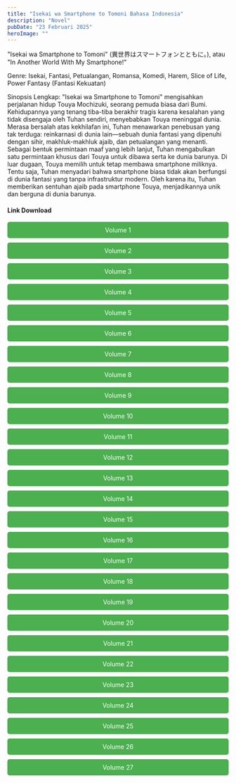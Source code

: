 ```yaml
---
title: "Isekai wa Smartphone to Tomoni Bahasa Indonesia"
description: "Novel"
pubDate: "23 Februari 2025"
heroImage: ""
---
```

"Isekai wa Smartphone to Tomoni" (異世界はスマートフォンとともに。), atau "In Another World With My Smartphone!"

Genre:
Isekai, Fantasi, Petualangan, Romansa, Komedi, Harem, Slice of Life, Power Fantasy (Fantasi Kekuatan)

Sinopsis Lengkap:
"Isekai wa Smartphone to Tomoni" mengisahkan perjalanan hidup Touya Mochizuki, seorang pemuda biasa dari Bumi.  Kehidupannya yang tenang tiba-tiba berakhir tragis karena kesalahan yang tidak disengaja oleh Tuhan sendiri, menyebabkan Touya meninggal dunia. Merasa bersalah atas kekhilafan ini, Tuhan menawarkan penebusan yang tak terduga: reinkarnasi di dunia lain—sebuah dunia fantasi yang dipenuhi dengan sihir, makhluk-makhluk ajaib, dan petualangan yang menanti.
Sebagai bentuk permintaan maaf yang lebih lanjut, Tuhan mengabulkan satu permintaan khusus dari Touya untuk dibawa serta ke dunia barunya.  Di luar dugaan, Touya memilih untuk tetap membawa smartphone miliknya.  Tentu saja, Tuhan menyadari bahwa smartphone biasa tidak akan berfungsi di dunia fantasi yang tanpa infrastruktur modern. Oleh karena itu, Tuhan memberikan sentuhan ajaib pada smartphone Touya, menjadikannya unik dan berguna di dunia barunya.

#### Link Download
<!DOCTYPE html>
<html>
<head>
  <style>
  .download-button {
      display: block;
      margin: 10px 0;
      padding: 10px 20px;
      background-color: #4CAF50;
      color: white;
      text-align: center;
      text-decoration: none;
      border: none;
      border-radius: 5px;
    }
  </style>
</head>
<body>
  <a href="https://gawr-index.floral.workers.dev/0:/LN%20&%20WN/LN%20&%20WN%20Jepang%20P1/Isesuma/IseSuma%20Volume%2001%20-%20Kanja%20-%20CSNovel.Blogspot.pdf" class="download-button" download>Volume 1</a>
  <a href="https://gawr-index.floral.workers.dev/0:/LN%20&%20WN/LN%20&%20WN%20Jepang%20P1/Isesuma/IseSuma%20Volume%2002%20-%20Kanja%20-%20CSNovel.Blogspot.pdf" class="download-button" download>Volume 2</a>
  <a href="https://gawr-index.floral.workers.dev/0:/LN%20&%20WN/LN%20&%20WN%20Jepang%20P1/Isesuma/IseSuma%20Volume%2003%20-%20Kanja%20-%20CSNovel.Blogspot.pdf" class="download-button" download>Volume 3</a>
  <a href="https://gawr-index.floral.workers.dev/0:/LN%20&%20WN/LN%20&%20WN%20Jepang%20P1/Isesuma/IseSuma%20Volume%2004%20-%20Kanja%20-%20CSNovel.Blogspot.pdf" class="download-button" download>Volume 4</a>
  <a href="https://gawr-index.floral.workers.dev/0:/LN%20&%20WN/LN%20&%20WN%20Jepang%20P1/Isesuma/IseSuma%20Volume%2005%20-%20Kanja%20-%20CSNovel.Blogspot.pdf" class="download-button" download>Volume 5</a>
  <a href="https://gawr-index.floral.workers.dev/0:/LN%20&%20WN/LN%20&%20WN%20Jepang%20P1/Isesuma/IseSuma%20Volume%2006%20-%20Kanja%20-%20CSNovel.Blogspot.pdf" class="download-button" download>Volume 6</a>
  <a href="https://gawr-index.floral.workers.dev/0:/LN%20&%20WN/LN%20&%20WN%20Jepang%20P1/Isesuma/IseSuma%20Volume%2007%20-%20Kanja%20-%20CSNovel.Blogspot.pdf" class="download-button" download>Volume 7</a>
  <a href="https://gawr-index.floral.workers.dev/0:/LN%20&%20WN/LN%20&%20WN%20Jepang%20P1/Isesuma/IseSuma%20Volume%2008%20-%20Kanja%20-%20CSNovel.Blogspot.pdf" class="download-button" download>Volume 8</a>
  <a href="https://gawr-index.floral.workers.dev/0:/LN%20&%20WN/LN%20&%20WN%20Jepang%20P1/Isesuma/IseSuma%20Volume%2009%20-%20Kanja%20-%20CSNovel.Blogspot.pdf" class="download-button" download>Volume 9</a>
  <a href="https://gawr-index.floral.workers.dev/0:/LN%20&%20WN/LN%20&%20WN%20Jepang%20P1/Isesuma/IseSuma%20Volume%2010%20-%20Kanja%20-%20CSNovel.Blogspot.pdf" class="download-button" download>Volume 10</a>
  <a href="https://gawr-index.floral.workers.dev/0:/LN%20&%20WN/LN%20&%20WN%20Jepang%20P1/Isesuma/IseSuma%20Volume%2011%20-%20Kanja%20-%20CSNovel.Blogspot.pdf" class="download-button" download>Volume 11</a>
  <a href="https://gawr-index.floral.workers.dev/0:/LN%20&%20WN/LN%20&%20WN%20Jepang%20P1/Isesuma/IseSuma%20Volume%2012%20-%20Kanja%20-%20CSNovel.Blogspot.pdf" class="download-button" download>Volume 12</a>
  <a href="https://gawr-index.floral.workers.dev/0:/LN%20&%20WN/LN%20&%20WN%20Jepang%20P1/Isesuma/IseSuma%20Volume%2013%20-%20Kanja%20-%20CSNovel.Blogspot.pdf" class="download-button" download>Volume 13</a>
  <a href="https://gawr-index.floral.workers.dev/0:/LN%20&%20WN/LN%20&%20WN%20Jepang%20P1/Isesuma/IseSuma%20Volume%2014%20-%20Kanja%20-%20CSNovel.Blogspot.pdf" class="download-button" download>Volume 14</a>
  <a href="https://gawr-index.floral.workers.dev/0:/LN%20&%20WN/LN%20&%20WN%20Jepang%20P1/Isesuma/IseSuma%20Volume%2015%20-%20Kanja%20-%20CSNovel.Blogspot.pdf" class="download-button" download>Volume 15</a>
  <a href="https://gawr-index.floral.workers.dev/0:/LN%20&%20WN/LN%20&%20WN%20Jepang%20P1/Isesuma/IseSuma%20Volume%2016%20-%20Kanja%20-%20CSNovel.Blogspot.pdf" class="download-button" download>Volume 16</a>
  <a href="https://gawr-index.floral.workers.dev/0:/LN%20&%20WN/LN%20&%20WN%20Jepang%20P1/Isesuma/IseSuma%20Volume%2017%20-%20Kanja%20-%20CSNovel.Blogspot.pdf" class="download-button" download>Volume 17</a>
  <a href="https://gawr-index.floral.workers.dev/0:/LN%20&%20WN/LN%20&%20WN%20Jepang%20P1/Isesuma/IseSuma%20Volume%2018%20-%20Kanja%20-%20CSNovel.Blogspot.pdf" class="download-button" download>Volume 18</a>
  <a href="https://gawr-index.floral.workers.dev/0:/LN%20&%20WN/LN%20&%20WN%20Jepang%20P1/Isesuma/IseSuma%20Volume%2019%20-%20Kanja%20-%20CSNovel.Blogspot.pdf" class="download-button" download>Volume 19</a>
  <a href="https://gawr-index.floral.workers.dev/0:/LN%20&%20WN/LN%20&%20WN%20Jepang%20P1/Isesuma/IseSuma%20Volume%2020%20-%20Kanja%20-%20CSNovel.Blogspot.pdf" class="download-button" download>Volume 20</a>
  <a href="https://gawr-index.floral.workers.dev/0:/LN%20&%20WN/LN%20&%20WN%20Jepang%20P1/Isesuma/IseSuma%20Volume%2021%20-%20CSNovel.Blogspot.com.pdf" class="download-button" download>Volume 21</a>
  <a href="https://gawr-index.floral.workers.dev/0:/LN%20&%20WN/LN%20&%20WN%20Jepang%20P1/Isesuma/IseSuma%20Volume%2022%20-%20FAUZAN%20AKBAR%20SUDARMIN%20-%20CSNovel.Blogspot.com.pdf" class="download-button" download>Volume 22</a>
  <a href="https://gawr-index.floral.workers.dev/0:/LN%20&%20WN/LN%20&%20WN%20Jepang%20P1/Isesuma/IseSuma%20Volume%2023%20-%20CSNovel.Blogspot.com.pdf.pdf" class="download-button" download>Volume 23</a>
  <a href="https://gawr-index.floral.workers.dev/0:/LN%20&%20WN/LN%20&%20WN%20Jepang%20P1/Isesuma/IseSuma%20Volume%2024%20-%20CSNovel.Blogspot.com.pdf.pdf" class="download-button" download>Volume 24</a>
  <a href="https://gawr-index.floral.workers.dev/0:/LN%20&%20WN/LN%20&%20WN%20Jepang%20P1/Isesuma/IseSuma%20Volume%2025%20-%20CSNovel.Blogspot.com.pdf.pdf" class="download-button" download>Volume 25</a>
  <a href="https://gawr-index.floral.workers.dev/0:/LN%20&%20WN/LN%20&%20WN%20Jepang%20P1/Isesuma/IseSuma%20Volume%2026%20-%20CSNovel.Blogspot.com.pdf.pdf" class="download-button" download>Volume 26</a>
  <a href="https://gawr-index.floral.workers.dev/0:/LN%20&%20WN/LN%20&%20WN%20Jepang%20P1/Isesuma/IseSuma%20Volume%2027%20-%20CSNovel.Blogspot.com.pdf.pdf" class="download-button" download>Volume 27</a>

</body>
</html>

